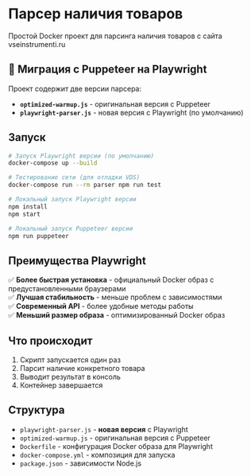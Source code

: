 # Парсер наличия товаров

Простой Docker проект для парсинга наличия товаров с сайта vseinstrumenti.ru

## 🔄 Миграция с Puppeteer на Playwright

Проект содержит две версии парсера:

- **`optimized-warmup.js`** - оригинальная версия с Puppeteer
- **`playwright-parser.js`** - новая версия с Playwright (по умолчанию)

## Запуск

```bash
# Запуск Playwright версии (по умолчанию)
docker-compose up --build

# Тестирование сети (для отладки VDS)
docker-compose run --rm parser npm run test

# Локальный запуск Playwright версии
npm install
npm start

# Локальный запуск Puppeteer версии
npm run puppeteer
```

## Преимущества Playwright

✅ **Более быстрая установка** - официальный Docker образ с предустановленными браузерами  
✅ **Лучшая стабильность** - меньше проблем с зависимостями  
✅ **Современный API** - более удобные методы работы  
✅ **Меньший размер образа** - оптимизированный Docker образ  

## Что происходит

1. Скрипт запускается один раз
2. Парсит наличие конкретного товара
3. Выводит результат в консоль
4. Контейнер завершается

## Структура

- `playwright-parser.js` - **новая версия** с Playwright
- `optimized-warmup.js` - оригинальная версия с Puppeteer  
- `Dockerfile` - конфигурация Docker образа для Playwright
- `docker-compose.yml` - композиция для запуска
- `package.json` - зависимости Node.js 